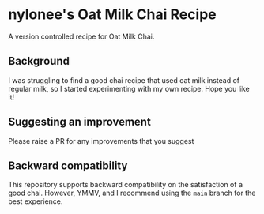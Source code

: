 # nylonee's Oat Milk Chai Recipe

A version controlled recipe for Oat Milk Chai.

## Background
I was struggling to find a good chai recipe that used oat milk instead of regular milk, so I started experimenting with my own recipe. Hope you like it!

## Suggesting an improvement
Please raise a PR for any improvements that you suggest

## Backward compatibility
This repository supports backward compatibility on the satisfaction of a good chai. However, YMMV, and I recommend using the `main` branch for the best experience.
